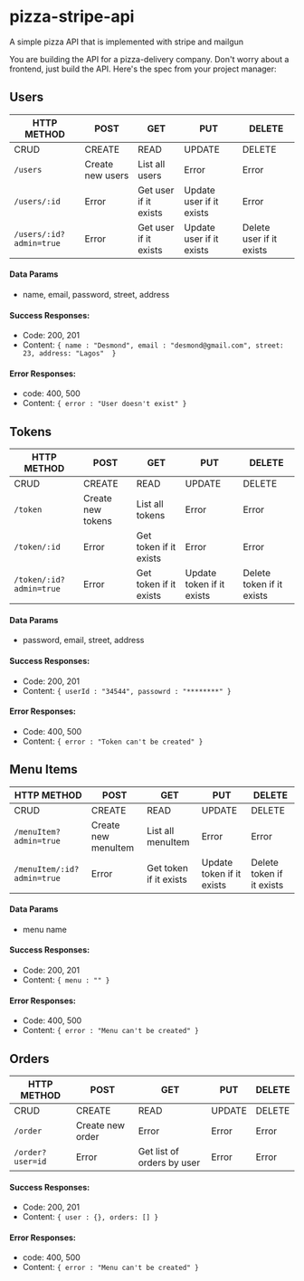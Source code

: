# pizza-stripe-api
A simple pizza API that is implemented with stripe and mailgun

You are building the API for a pizza-delivery company. Don't worry about a frontend, just build the API. Here's the spec from your project manager: 

## Users
| HTTP METHOD             | POST             | GET                    | PUT                      | DELETE                   |
| ----------------------- | ---------------- | ---------------------- | ------------------------ | ------------------------ |
| CRUD                    | CREATE           | READ                   | UPDATE                   | DELETE                   |
| `/users`                | Create new users | List all users         | Error                    | Error                    |
| `/users/:id`            | Error            | Get user if it exists  | Update user if it exists | Error                    |
| `/users/:id?admin=true` | Error            | Get user if it exists   | Update user if it exists | Delete user if it exists |

#### Data Params

- name, email, password, street, address


#### Success Responses:

- Code: 200, 201
- Content: `{ name : "Desmond", email : "desmond@gmail.com", street: 23, address: "Lagos"  }`


#### Error Responses:

- code: 400, 500
- Content: `{ error : "User doesn't exist" }`


## Tokens

| HTTP METHOD             | POST             | GET                    | PUT                      | DELETE                   |
| ----------------------- | ---------------- | ---------------------- | ------------------------ | ------------------------ |
| CRUD                    | CREATE           | READ                   | UPDATE                   | DELETE                   |
| `/token`                | Create new tokens | List all tokens         | Error                    | Error                    |
| `/token/:id`            | Error            | Get token if it exists  | Error                   | Error                    |
| `/token/:id?admin=true` | Error           | Get token if it exists  | Update token if it exists | Delete token if it exists |

#### Data Params

- password, email, street, address


#### Success Responses:

- Code: 200, 201
- Content: `{ userId : "34544", passowrd : "********" }`


#### Error Responses:

- Code: 400, 500
- Content: `{ error : "Token can't be created" }`


## Menu Items

| HTTP METHOD             | POST             | GET                    | PUT                      | DELETE                   |
| ----------------------- | ---------------- | ---------------------- | ------------------------ | ------------------------ |
| CRUD                    | CREATE           | READ                   | UPDATE                   | DELETE                   |
| `/menuItem?admin=true`   | Create new menuItem | List all menuItem   | Error                    | Error               |
| `/menuItem/:id?admin=true` | Error     | Get token if it exists  | Update token if it exists | Delete token if it exists |

#### Data Params

- menu name


#### Success Responses:

- Code: 200, 201
- Content: `{ menu : "" }`


#### Error Responses:

- Code: 400, 500
- Content: `{ error : "Menu can't be created" }`


## Orders

| HTTP METHOD             | POST             | GET              | PUT          | DELETE        |
| ----------------------- | ---------------- | ---------------- | ------------ | --------------|
| CRUD                    | CREATE           | READ             | UPDATE       | DELETE        |
| `/order`                | Create new order | Error            | Error        | Error         |
| `/order?user=id` | Error        | Get list of orders by user  | Error        | Error |

#### Success Responses:

- Code: 200, 201
- Content: `{ user : {}, orders: [] }`


#### Error Responses:

- code: 400, 500
- Content: `{ error : "Menu can't be created" }`



